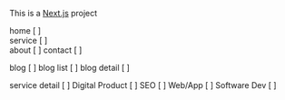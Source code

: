 This is a [Next.js](https://nextjs.org/) project 

home  [ ]	
service  [ ]	
about	 [ ]
contact	 [ ]
	
blog	[ ]
	blog list  [ ]
	blog detail  [ ]
	
service detail	 [ ]
	Digital Product  [ ]
	SEO  [ ]
	Web/App  [ ]
	Software Dev  [ ]

